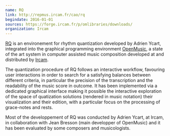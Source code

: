 ```yaml
---
name: RQ 
link: http://repmus.ircam.fr/cao/rq
begindate: 2016-01-01
sources: https://forge.ircam.fr/p/omlibraries/downloads/
organization: Ircam
---
```


[RQ](http://repmus.ircam.fr/cao/rq) 
is an environement for rhythm quantization
developed by Adrien Ycart, 
integrated into the graphical programming environment 
[OpenMusic](http://repmus.ircam.fr/openmusic/home), 
a state of the art system in computer assisted music composition 
developed at and distributed by [Ircam](http://forumnet.ircam.fr/product/openmusic-en/).

The quantization procedure of RQ follows an interactive workflow, 
favouring user interactions in order to search for a satisfying balances 
between different criteria, 
in particular the precision of the transcription 
and the readability of the music score in outcome. 
It has been implemented via a dedicated graphical interface 
making it possible the interactive exploration of the space of quatization solutions
(rendered in music notation)
their visualization and their edition, with a particular focus on the processing of grace-notes and rests.

Most of the developpement of RQ was conducted by Adrien Ycart, at Ircam, 
in collaboration with Jean Bresson (main developper of OpenMusic)
and it has been evaluated by some composers and musicologists.
